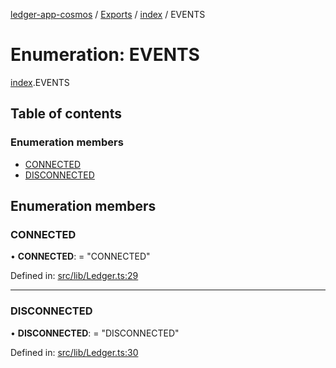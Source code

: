 [ledger-app-cosmos](../README.md) / [Exports](../modules.md) / [index](../modules/index.md) / EVENTS

# Enumeration: EVENTS

[index](../modules/index.md).EVENTS

## Table of contents

### Enumeration members

- [CONNECTED](index.events.md#connected)
- [DISCONNECTED](index.events.md#disconnected)

## Enumeration members

### CONNECTED

• **CONNECTED**: = "CONNECTED"

Defined in: [src/lib/Ledger.ts:29](https://github.com/dfinance/ledger/blob/452c093/src/lib/Ledger.ts#L29)

___

### DISCONNECTED

• **DISCONNECTED**: = "DISCONNECTED"

Defined in: [src/lib/Ledger.ts:30](https://github.com/dfinance/ledger/blob/452c093/src/lib/Ledger.ts#L30)
